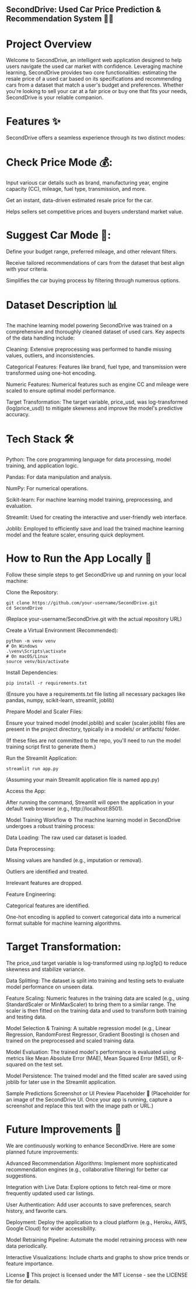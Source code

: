 ## SecondDrive: Used Car Price Prediction & Recommendation System 🚗💨
# Project Overview
Welcome to SecondDrive, an intelligent web application designed to help users navigate the used car market with confidence. Leveraging machine learning, SecondDrive provides two core functionalities: estimating the resale price of a used car based on its specifications and recommending cars from a dataset that match a user's budget and preferences. Whether you're looking to sell your car at a fair price or buy one that fits your needs, SecondDrive is your reliable companion.

# Features ✨
SecondDrive offers a seamless experience through its two distinct modes:

# Check Price Mode 💰:

Input various car details such as brand, manufacturing year, engine capacity (CC), mileage, fuel type, transmission, and more.

Get an instant, data-driven estimated resale price for the car.

Helps sellers set competitive prices and buyers understand market value.

# Suggest Car Mode 🎯:

Define your budget range, preferred mileage, and other relevant filters.

Receive tailored recommendations of cars from the dataset that best align with your criteria.

Simplifies the car buying process by filtering through numerous options.

# Dataset Description 📊
The machine learning model powering SecondDrive was trained on a comprehensive and thoroughly cleaned dataset of used cars. Key aspects of the data handling include:

Cleaning: Extensive preprocessing was performed to handle missing values, outliers, and inconsistencies.

Categorical Features: Features like brand, fuel type, and transmission were transformed using one-hot encoding.

Numeric Features: Numerical features such as engine CC and mileage were scaled to ensure optimal model performance.

Target Transformation: The target variable, price_usd, was log-transformed (log(price_usd)) to mitigate skewness and improve the model's predictive accuracy.

# Tech Stack 🛠️
Python: The core programming language for data processing, model training, and application logic.

Pandas: For data manipulation and analysis.

NumPy: For numerical operations.

Scikit-learn: For machine learning model training, preprocessing, and evaluation.

Streamlit: Used for creating the interactive and user-friendly web interface.

Joblib: Employed to efficiently save and load the trained machine learning model and the feature scaler, ensuring quick deployment.

# How to Run the App Locally 🚀
Follow these simple steps to get SecondDrive up and running on your local machine:

Clone the Repository:
```
git clone https://github.com/your-username/SecondDrive.git
cd SecondDrive
```
(Replace your-username/SecondDrive.git with the actual repository URL)

Create a Virtual Environment (Recommended):
```
python -m venv venv
# On Windows
.\venv\Scripts\activate
# On macOS/Linux
source venv/bin/activate
```
Install Dependencies:
```
pip install -r requirements.txt
```
(Ensure you have a requirements.txt file listing all necessary packages like pandas, numpy, scikit-learn, streamlit, joblib)

Prepare Model and Scaler Files:

Ensure your trained model (model.joblib) and scaler (scaler.joblib) files are present in the project directory, typically in a models/ or artifacts/ folder.

(If these files are not committed to the repo, you'll need to run the model training script first to generate them.)

Run the Streamlit Application:
```
streamlit run app.py
```
(Assuming your main Streamlit application file is named app.py)

Access the App:

After running the command, Streamlit will open the application in your default web browser (e.g., http://localhost:8501).

Model Training Workflow ⚙️
The machine learning model in SecondDrive undergoes a robust training process:

Data Loading: The raw used car dataset is loaded.

Data Preprocessing:

Missing values are handled (e.g., imputation or removal).

Outliers are identified and treated.

Irrelevant features are dropped.

Feature Engineering:

Categorical features are identified.

One-hot encoding is applied to convert categorical data into a numerical format suitable for machine learning algorithms.

# Target Transformation:

The price_usd target variable is log-transformed using np.log1p() to reduce skewness and stabilize variance.

Data Splitting: The dataset is split into training and testing sets to evaluate model performance on unseen data.

Feature Scaling: Numeric features in the training data are scaled (e.g., using StandardScaler or MinMaxScaler) to bring them to a similar range. The scaler is then fitted on the training data and used to transform both training and testing data.

Model Selection & Training: A suitable regression model (e.g., Linear Regression, RandomForest Regressor, Gradient Boosting) is chosen and trained on the preprocessed and scaled training data.

Model Evaluation: The trained model's performance is evaluated using metrics like Mean Absolute Error (MAE), Mean Squared Error (MSE), or R-squared on the test set.

Model Persistence: The trained model and the fitted scaler are saved using joblib for later use in the Streamlit application.

Sample Predictions Screenshot or UI Preview Placeholder 📸
(Placeholder for an image of the SecondDrive UI. Once your app is running, capture a screenshot and replace this text with the image path or URL.)

# Future Improvements 🌟
We are continuously working to enhance SecondDrive. Here are some planned future improvements:

Advanced Recommendation Algorithms: Implement more sophisticated recommendation engines (e.g., collaborative filtering) for better car suggestions.

Integration with Live Data: Explore options to fetch real-time or more frequently updated used car listings.

User Authentication: Add user accounts to save preferences, search history, and favorite cars.

Deployment: Deploy the application to a cloud platform (e.g., Heroku, AWS, Google Cloud) for wider accessibility.

Model Retraining Pipeline: Automate the model retraining process with new data periodically.

Interactive Visualizations: Include charts and graphs to show price trends or feature importance.

License 📄
This project is licensed under the MIT License - see the LICENSE file for details.
